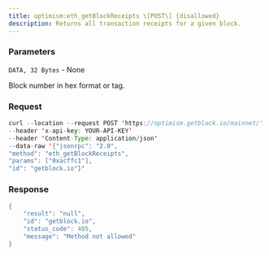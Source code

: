 ```yaml
---
title: optimism:eth_getBlockReceipts \[POST\] {disallowed}
description: Returns all transaction receipts for a given block.
---
```


### Parameters


`DATA, 32 Bytes` - None

Block number in hex format or tag.

### Request

``` java
curl --location --request POST 'https://optimism.getblock.io/mainnet/' 
--header 'x-api-key: YOUR-API-KEY' 
--header 'Content-Type: application/json' 
--data-raw '{"jsonrpc": "2.0",
"method": "eth_getBlockReceipts",
"params": ["0xacffc1"],
"id": "getblock.io"}'
```

###  Response

``` java
{
    "result": "null",
    "id": "getblock.io",
    "status_code": 405,
    "message": "Method not allowed"
}
```

